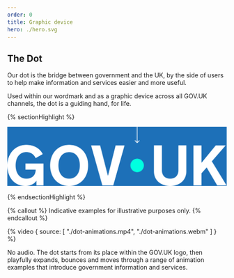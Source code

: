 ```yaml
---
order: 0
title: Graphic device
hero: ./hero.svg
---
```


## The Dot

Our dot is the bridge between government and the UK, by the side of users to help make information and services easier and more useful.

Used within our wordmark and as a graphic device across all GOV.UK channels, the dot is a guiding hand, for life.

{% sectionHighlight %}

![The GOV.UK wordmark, with an arrow that points to the dot.](./the-dot.svg)

{% endsectionHighlight %}

{% callout %}
Indicative examples for illustrative purposes only.
{% endcallout %}

{% video { source: [
  "./dot-animations.mp4",
  "./dot-animations.webm"
] } %}

No audio. The dot starts from its place within the GOV.UK logo, then playfully expands, bounces and moves through a range of animation examples that introduce government information and services.
